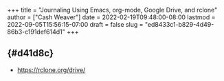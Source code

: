 +++
title = "Journaling Using Emacs, org-mode, Google Drive, and rclone"
author = ["Cash Weaver"]
date = 2022-02-19T09:48:00-08:00
lastmod = 2022-09-05T15:56:15-07:00
draft = false
slug = "ed8433c1-b829-4d49-86b3-c191def614d1"
+++

##  {#d41d8c}

-   <https://rclone.org/drive/>
